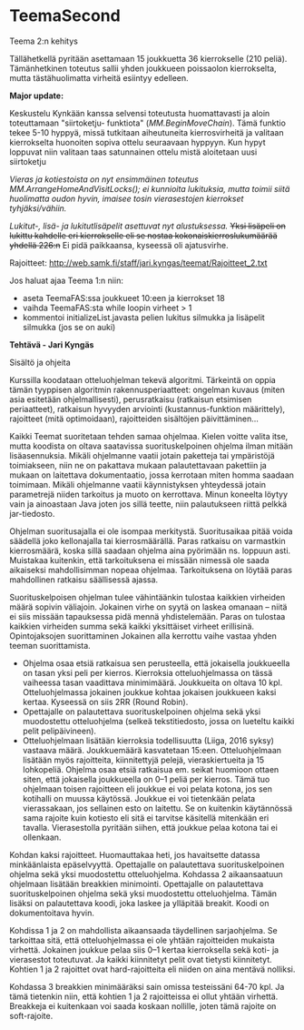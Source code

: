 # TeemaSecond
Teema 2:n kehitys

Tällähetkellä pyritään asettamaan 15 joukkuetta 36 kierrokselle (210 peliä). Tämänhetkinen toteutus sallii yhden joukkueen poissaolon kierrokselta, mutta tästähuolimatta virheitä esiintyy edelleen. 

**Major update:**

Keskustelu Kynkään kanssa selvensi toteutusta huomattavasti ja aloin toteuttamaan "siirtoketju- funktiota" (_MM.BeginMoveChain_). Tämä funktio tekee 5-10 hyppyä, missä tutkitaan aiheutuneita kierrosvirheitä ja valitaan kierrokselta huonoiten sopiva ottelu seuraavaan hyppyyn. Kun hypyt loppuvat niin valitaan taas satunnainen ottelu mistä aloitetaan uusi siirtoketju

_Vieras ja kotiestoista on nyt ensimmäinen toteutus MM.ArrangeHomeAndVisitLocks(); ei kunnioita lukituksia, mutta toimii siitä huolimatta oudon hyvin, imaisee tosin vierasestojen kierrokset tyhjäksi/vähiin._

_Lukitut-, lisä- ja lukitutlisäpelit asettuvat nyt alustuksessa._
~~Yksi lisäpeli on lukittu kahdelle eri kierrokselle eli se nostaa kokonaiskierroslukumäärää yhdellä 226:n~~ Ei pidä paikkaansa, kyseessä oli ajatusvirhe.


Rajoitteet:
http://web.samk.fi/staff/jari.kyngas/teemat/Rajoitteet_2.txt


Jos haluat ajaa Teema 1:n niin:
- aseta TeemaFAS:ssa joukkueet 10:een ja kierrokset 18
- vaihda TeemaFAS:sta while loopin virheet > 1 
- kommentoi initializeList.javasta pelien lukitus silmukka ja lisäpelit silmukka (jos se on auki)


**Tehtävä - Jari Kyngäs**

Sisältö ja ohjeita

Kurssilla koodataan otteluohjelman tekevä algoritmi. Tärkeintä on oppia tämän tyyppisen algoritmin rakennusperiaatteet: ongelman kuvaus (miten asia esitetään ohjelmallisesti), perusratkaisu (ratkaisun etsimisen periaatteet), ratkaisun hyvyyden arviointi (kustannus-funktion määrittely), rajoitteet (mitä optimoidaan), rajoitteiden sisältöjen päivittäminen...

Kaikki Teemat suoritetaan tehden samaa ohjelmaa. Kielen voitte valita itse, mutta koodista on oltava saatavissa suorituskelpoinen ohjelma ilman mitään lisäasennuksia. Mikäli ohjelmanne vaatii jotain paketteja tai ympäristöjä toimiakseen, niin ne on pakattava mukaan palautettavaan pakettiin ja mukaan on laitettava dokumentaatio, jossa kerrotaan miten homma saadaan toimimaan. Mikäli ohjelmanne vaatii käynnistyksen yhteydessä jotain parametrejä niiden tarkoitus ja muoto on kerrottava. Minun koneelta löytyy vain ja ainoastaan Java joten jos sillä teette, niin palautukseen riittä pelkkä jar-tiedosto.

Ohjelman suoritusajalla ei ole isompaa merkitystä. Suoritusaikaa pitää voida säädellä joko kellonajalla tai kierrosmäärällä. Paras ratkaisu on varmastkin kierrosmäärä, koska sillä saadaan ohjelma aina pyörimään ns. loppuun asti. Muistakaa kuitenkin, että tarkoituksena ei missään nimessä ole saada aikaiseksi mahdollisimman nopeaa ohjelmaa. Tarkoituksena on löytää paras mahdollinen ratkaisu säällisessä ajassa.

Suorituskelpoisen ohjelman tulee vähintäänkin tulostaa kaikkien virheiden määrä sopivin väliajoin. Jokainen virhe on syytä on laskea omanaan – niitä ei siis missään tapauksessa pidä mennä yhdistelemään. Paras on tulostaa kaikkien virheiden summa sekä kaikki yksittäiset virheet erillisinä.
Opintojaksojen suorittaminen
Jokainen alla kerrottu vaihe vastaa yhden teeman suorittamista.

- Ohjelma osaa etsiä ratkaisua sen perusteella, että jokaisella joukkueella on tasan yksi peli per kierros. Kierroksia otteluohjelmassa on tässä vaiheessa tasan vaadittava minimimäärä. Joukkueita on oltava 10 kpl. Otteluohjelmassa jokainen joukkue kohtaa jokaisen joukkueen kaksi kertaa. Kyseessä on siis 2RR (Round Robin).
 - Opettajalle on palautettava suorituskelpoinen ohjelma sekä yksi muodostettu otteluohjelma (selkeä tekstitiedosto, jossa on lueteltu kaikki pelit pelipäivineen).
 - Otteluohjelmaan lisätään kierroksia todellisuutta (Liiga, 2016 syksy) vastaava määrä. Joukkuemäärä kasvatetaan 15:een. Otteluohjelmaan lisätään myös rajoitteita, kiinnitettyjä pelejä, vieraskiertueita ja 15 lohkopeliä. Ohjelma osaa etsiä ratkaisua em. seikat huomioon ottaen siten, että jokaisella joukkueella on 0–1 peliä per kierros. Tämä tuo ohjelmaan toisen rajoitteen eli joukkue ei voi pelata kotona, jos sen kotihalli on muussa käytössä. Joukkue ei voi tietenkään pelata vierassakaan, jos sellainen esto on laitettu. Se on kuitenkin käytännössä sama rajoite kuin kotiesto eli sitä ei tarvitse käsitellä mitenkään eri tavalla. Vierasestolla pyritään siihen, että joukkue pelaa kotona tai ei ollenkaan.

Kohdan kaksi rajoitteet. Huomauttakaa heti, jos havaitsette datassa minkäänlaista epäselvyyttä.
Opettajalle on palautettava suorituskelpoinen ohjelma sekä yksi muodostettu otteluohjelma.
Kohdassa 2 aikaansaatuun ohjelmaan lisätään breakkien minimointi. Opettajalle on palautettava suorituskelpoinen ohjelma sekä yksi muodostettu otteluohjelma. Tämän lisäksi on palautettava koodi, joka laskee ja ylläpitää breakit. Koodi on dokumentoitava hyvin.

Kohdissa 1 ja 2 on mahdollista aikaansaada täydellinen sarjaohjelma. Se tarkoittaa sitä, että otteluohjelmassa ei ole yhtään rajoitteiden mukaista virhettä. Jokainen joukkue pelaa siis 0–1 kertaa kierroksella sekä koti- ja vierasestot toteutuvat. Ja kaikki kiinnitetyt pelit ovat tietysti kiinnitetyt. Kohtien 1 ja 2 rajoittet ovat hard-rajoitteita eli niiden on aina mentävä nolliksi.

Kohdassa 3 breakkien minimääräksi sain omissa testeissäni 64-70 kpl. Ja tämä tietenkin niin, että kohtien 1 ja 2 rajoitteissa ei ollut yhtään virhettä. Breakkeja ei kuitenkaan voi saada koskaan nollille, joten tämä rajoite on soft-rajoite.

